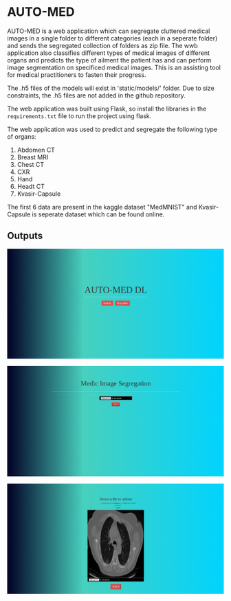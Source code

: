 # AUTO-MED
AUTO-MED is a web application which can segregate cluttered medical images in a single folder to different categories (each in a seperate folder) and sends the segregated collection of folders as zip file. The wwb application also classifies different types of medical images of different organs and predicts the type of ailment the patient has and can perform image segmentation on specificed medical images. This is an assisting tool for medical practitioners to fasten their progress.

The .h5 files of the models will exist in 'static/models/' folder. Due to size constraints, the .h5 files are not added in the github repository.

The web application was built using Flask, so install the libraries in the ```requirements.txt``` file to run the project using flask.

The web application was used to predict and segregate the following type of organs:
1. Abdomen CT
2. Breast MRI
3. Chest CT
4. CXR
5. Hand
6. Headt CT
7. Kvasir-Capsule

The first 6 data are present in the kaggle dataset "MedMNIST" and Kvasir-Capsule is seperate dataset which can be found online.

## Outputs
![image1](./images/image1.png)

![image2](./images/image2.png)

![image3](./images/image3.png)


